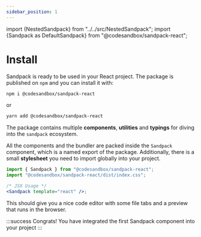 ```yaml
---
sidebar_position: 1
---
```


import {NestedSandpack} from "../../src/NestedSandpack";
import {Sandpack as DefaultSandpack} from "@codesandbox/sandpack-react";

# Install

Sandpack is ready to be used in your React project. The package is published on `npm` and you can install it with:

```bash
npm i @codesandbox/sandpack-react
```

or

```bash
yarn add @codesandbox/sandpack-react
```

The package contains multiple **components**, **utilities** and **typings** for diving into
the `sandpack` ecosystem.

All the components and the bundler are packed inside the `Sandpack` component, which is a named export of the package.
Additionally, there is a small **stylesheet** you need to import globally into your project.

```jsx
import { Sandpack } from "@codesandbox/sandpack-react";
import "@codesandbox/sandpack-react/dist/index.css";

/* JSX Usage */
<Sandpack template="react" />;
```

This should give you a nice code editor with some file tabs and a preview that runs in the browser.

<NestedSandpack />

:::success Congrats!
You have integrated the first Sandpack component into your project
:::

